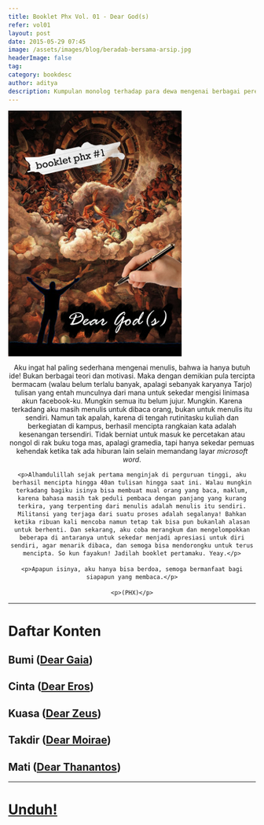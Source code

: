```yaml
---
title: Booklet Phx Vol. 01 - Dear God(s)
refer: vol01
layout: post
date: 2015-05-29 07:45
image: /assets/images/blog/beradab-bersama-arsip.jpg
headerImage: false
tag:
category: bookdesc
author: aditya
description: Kumpulan monolog terhadap para dewa mengenai berbagai perenungan terhadap semesta
---
```


<img class="image" src="/assets/images/cover/booklet1.jpg" alt="__" height="500px" align="center">

<div align="center">
	<p>Aku ingat hal paling sederhana mengenai menulis, bahwa ia hanya butuh ide! Bukan berbagai teori dan motivasi. Maka dengan demikian pula tercipta bermacam (walau belum terlalu banyak, apalagi sebanyak karyanya Tarjo) tulisan yang entah munculnya dari mana untuk sekedar mengisi linimasa akun facebook-ku. Mungkin semua itu belum jujur. Mungkin. Karena terkadang aku masih menulis untuk dibaca orang, bukan untuk menulis itu sendiri. Namun tak apalah, karena di tengah rutinitasku kuliah dan berkegiatan di kampus, berhasil mencipta rangkaian kata adalah kesenangan tersendiri. Tidak berniat untuk masuk ke percetakan atau nongol di rak buku toga mas, apalagi gramedia, tapi hanya sekedar pemuas kehendak ketika tak ada hiburan lain selain memandang layar <i>microsoft word</i>.</p>

	<p>Alhamdulillah sejak pertama menginjak di perguruan tinggi, aku berhasil mencipta hingga 40an tulisan hingga saat ini. Walau mungkin terkadang bagiku isinya bisa membuat mual orang yang baca, maklum, karena bahasa masih tak peduli pembaca dengan panjang yang kurang terkira, yang terpenting dari menulis adalah menulis itu sendiri. Militansi yang terjaga dari suatu proses adalah segalanya! Bahkan ketika ribuan kali mencoba namun tetap tak bisa pun bukanlah alasan untuk berhenti. Dan sekarang, aku coba merangkum dan mengelompokkan beberapa di antaranya untuk sekedar menjadi apresiasi untuk diri sendiri, agar menarik dibaca, dan semoga bisa mendorongku untuk terus mencipta. So kun fayakun! Jadilah booklet pertamaku. Yeay.</p>

	<p>Apapun isinya, aku hanya bisa berdoa, semoga bermanfaat bagi siapapun yang membaca.</p>

	<p>(PHX)</p>

</div>

***

# Daftar Konten

## Bumi ([Dear Gaia][1])

## Cinta ([Dear Eros][2])

## Kuasa ([Dear Zeus][3])

## Takdir ([Dear Moirae][4])

## Mati ([Dear Thanantos][5])

[1]: http://phoenixfin.me/dear-gaia
[2]: http://phoenixfin.me/dear-eros
[3]: http://phoenixfin.me/dear-zeus
[4]: http://phoenixfin.me/dear-moirae
[5]: http://phoenixfin.me/dear-thanantos

***

# [Unduh!][6]
[6]: https://issuu.com/aditya-finiarelphoenix/docs/_1_dear_god_s_